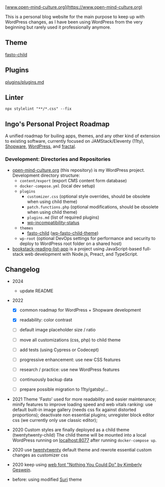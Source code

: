 [www.open-mind-culture.org](https://www.open-mind-culture.org)

This is a personal blog website for the main purpose to keep up with WordPress changes,
as I have been using WordPress from the very beginning but rarely used it professionally anymore.

## Theme

[fasto-child](https://github.com/openmindculture/wp-fasto-child-theme/tree/main/themes/fasto-child)

## Plugins

[plugins/plugins.md](./plugins/plugins.md)

## Linter

```
npx stylelint "**/*.css" --fix
```

## Ingo's Personal Project Roadmap

A unified roadmap for builing apps, themes, and any other kind of extension to existing software, currently focused on JAMStack/Eleventy (11ty), [Shopware](https://www.shopware.com/), [WordPress](https://wordpress.org), and [fractal](https://fractal.build).

### Development: Directories and Repositories

 * [open-mind-culture.org](https://github.com/openmindculture/open-mind-culture-org) (this repository) is my WordPress project. Development directory structure:
   * `content/export` (export CMS content form database) 
   * `docker-compose.yml` (local dev setup)
   * `plugins`
     * `customizer.css` (optional style overrides, should be obsolete when using child theme)
     * `patch.functions.php` (optional modifications, should be obsolete when using child theme)
     * `plugins.md` (list of required plugins)
     * [wp-incompatibility-status](https://github.com/openmindculture/wp-incompatibility-status)
   * `themes`
     * [fasto-child](https://github.com/openmindculture/wp-fasto-child-theme/tree/main/themes/fasto-child) ([wp-fasto-child-theme](https://github.com/openmindculture/wp-fasto-child-theme))
   * `wp-root` (optional DevOps settings for performance and security to deploy to WordPress root folder on a shared host)
 * [bookstack-reading-list-app](https://github.com/openmindculture/bookstack-reading-list-app) is a project using JavaScript-based full-stack web development with Node.js, Preact, and TypeScript.

## Changelog

- 2024
  - update README

- 2022
  - [x] common roadmap for WordPress + Shopware development
  - [x] readability: color contrast
  - [ ] default image placeholder size / ratio
  - [ ] move all customizations (css, php) to child theme
  - [ ] add tests (using Cypress or Codecept)
  - [ ] progressive enhancement: use new CSS features
  - [ ] research / practice: use new WordPress features
  - [ ] continuously backup data
  - [ ] prepare possible migration to 11ty/gatsby/...


- 2021 Theme 'Fasto' used for more readability and easier maintenance;
  minify features to improve loading speed and web vitals ranking:
  use default built-in image gallery (needs css fix against distorted proportions);
  deactivate non essential plugins;
  unregister block editor css (we currently only use classic editor);  

- 2020 Custom styles are finally deployed as a child theme (twentytwenty-child)
The child theme will be mounted into a local WordPress running on [localhost:8077](http://localhost:8077)
after running `docker-compose up`.

- 2020 use [twentytwenty](https://wordpress.org/themes/twentytwenty/) default theme and rewrote essential custom changes as customizer css

- 2020 keep using [web font "Nothing You Could Do" by Kimberly Geswein](http://www.kimberlygeswein.com/).

- before: using modified [Suri](https://wordpress.org/themes/suri/) theme
